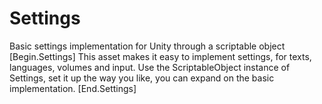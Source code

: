 # Settings
Basic settings implementation for Unity through a scriptable object
[Begin.Settings]
This asset makes it easy to implement settings, for texts, languages, volumes and input.
Use the ScriptableObject instance of Settings, set it up the way you like, you can expand on the basic implementation.
[End.Settings]
